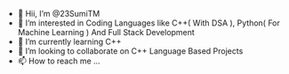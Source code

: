 - 👋 Hii, I’m @23SumiTM
- 👀 I’m interested in Coding Languages like C++( With DSA ), Python( For Machine Learning ) And Full Stack Development
- 🌱 I’m currently learning C++
- 💞️ I’m looking to collaborate on C++ Language Based Projects
- 📫 How to reach me ...

<!---
23SumiTM/23SumiTM is a ✨ special ✨ repository because its `README.md` (this file) appears on your GitHub profile.
You can click the Preview link to take a look at your changes.
--->
